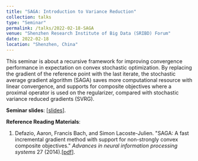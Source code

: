 ```yaml
---
title: "SAGA: Introduction to Variance Reduction"
collection: talks
type: "Seminar"
permalink: /talks/2022-02-18-SAGA
venue: "Shenzhen Research Institute of Big Data (SRIBD) Forum"
date: 2022-02-18
location: "Shenzhen, China"
---
```


This seminar is about a recursive framework for improving convergence performance in expectation on convex stochastic optimization. By replacing the gradient of the reference point with the last iterate, the stochastic average gradient algorithm (SAGA) saves more computational resource with linear convergence, and supports for composite objectives where a proximal operator is used on the regularizer, compared with stochastic variance reduced gradients (SVRG).

**Seminar slides**: \[[slides](https://cuhko365-my.sharepoint.com/:b:/g/personal/221025012_link_cuhk_edu_cn/Ecwkm348nqlNqwqSTuQEeTkBvo3zf80GA7GPpbjosY6BwQ?e=VjVIxZ)\].

**Reference Reading Materials**:

1. Defazio, Aaron, Francis Bach, and Simon Lacoste-Julien. "SAGA: A fast incremental gradient method with support for non-strongly convex composite objectives." *Advances in neural information processing systems* 27 (2014).\[[pdf](https://yilingu0094.github.io/files/minmax_file/Defazio_NIPS2014.pdf)\].

